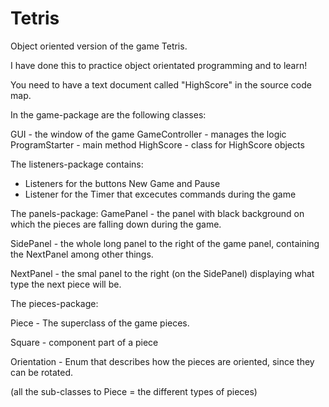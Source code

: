 # Tetris

Object oriented version of the game Tetris. 

I have done this to practice object orientated programming and to learn!


You need to have a text document called "HighScore" in the source code map.

In the game-package are the following classes:

GUI -             the window of the game
GameController -  manages the logic
ProgramStarter -  main method
HighScore -       class for HighScore objects

The listeners-package contains:
 * Listeners for the buttons New Game and Pause
 * Listener for the Timer that excecutes commands during the game
 
 The panels-package:
 GamePanel -     the panel with black background on which the pieces are falling down during the game.
 
 SidePanel -     the whole long panel to the right of the game panel, containing the NextPanel among other things.
 
 NextPanel -     the smal panel to the right (on the SidePanel) displaying what type the next piece will be.
 
 
 The pieces-package:
 
 Piece -        The superclass of the game pieces.
 
 Square -       component part of a piece
 
 Orientation -  Enum that describes how the pieces are oriented, since they can be rotated.
 
 (all the sub-classes to Piece = the different types of pieces)



